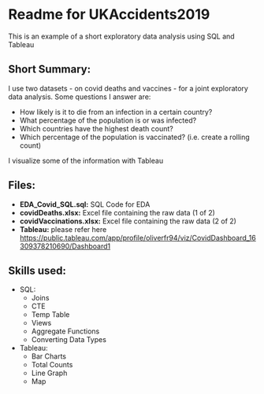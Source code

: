 # Readme for UKAccidents2019

This is an example of a short exploratory data analysis using SQL and Tableau

## Short Summary:

I use two datasets - on covid deaths and vaccines - for a joint exploratory data analysis. Some questions I answer are:

- How likely is it to die from an infection in a certain country?
- What percentage of the population is or was infected?
- Which countries have the highest death count?
- Which percentage of the population is vaccinated? (i.e. create a rolling count)

I visualize some of the information with Tableau

## Files:

- **EDA_Covid_SQL.sql:** SQL Code for EDA
- **covidDeaths.xlsx:** Excel file containing the raw data (1 of 2)
- **covidVaccinations.xlsx:** Excel file containing the raw data (2 of 2)
- **Tableau:** please refer here https://public.tableau.com/app/profile/oliverfr94/viz/CovidDashboard_16309378210690/Dashboard1

## Skills used:

- SQL:
    - Joins
    - CTE
    - Temp Table
    - Views
    - Aggregate Functions
    - Converting Data Types
- Tableau:
    - Bar Charts
    - Total Counts
    - Line Graph
    - Map
